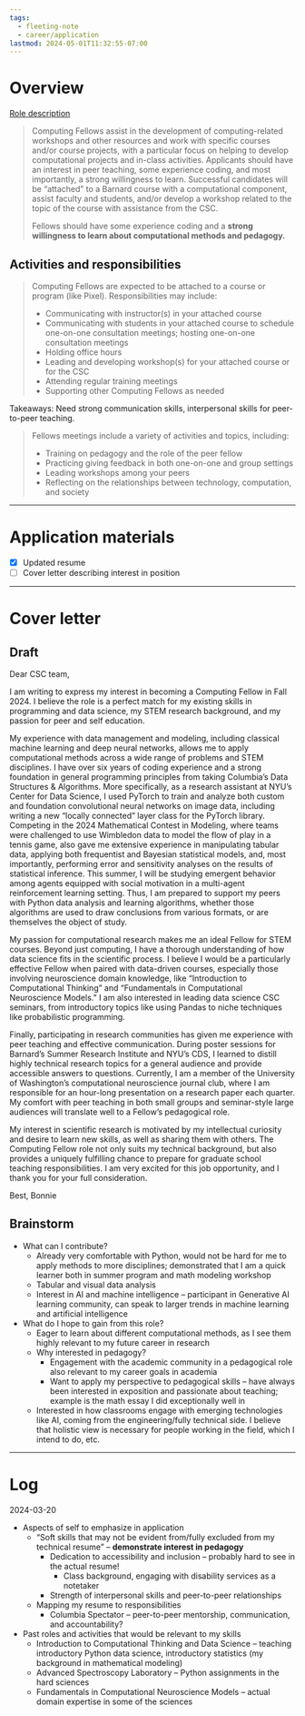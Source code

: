 ```yaml
---
tags:
  - fleeting-note
  - career/application
lastmod: 2024-05-01T11:32:55-07:00
---
```

# Overview

[Role description](https://csc.barnard.edu/computing-fellows?mc_cid=2d9a249bc5&mc_eid=6041017bf9)

>Computing Fellows assist in the development of computing-related workshops and other resources and work with specific courses and/or course projects, with a particular focus on helping to develop computational projects and in-class activities. Applicants should have an interest in peer teaching, some experience coding, and most importantly, a strong willingness to learn. Successful candidates will be “attached” to a Barnard course with a computational component, assist faculty and students, and/or develop a workshop related to the topic of the course with assistance from the CSC.
>
>Fellows should have some experience coding and a **strong willingness to learn about computational methods and pedagogy.**

## Activities and responsibilities

>Computing Fellows are expected to be attached to a course or program (like Pixel).  Responsibilities may include:
>- Communicating with instructor(s) in your attached course
>- Communicating with students in your attached course to schedule one-on-one consultation meetings; hosting one-on-one consultation meetings
>- Holding office hours
>- Leading and developing workshop(s) for your attached course or for the CSC
>- Attending regular training meetings
>- Supporting other Computing Fellows as needed

Takeaways: Need strong communication skills, interpersonal skills for peer-to-peer teaching.

>Fellows meetings include a variety of activities and topics, including:
>- Training on pedagogy and the role of the peer fellow
>- Practicing giving feedback in both one-on-one and group settings
>- Leading workshops among your peers
>- Reflecting on the relationships between technology, computation, and society

---
# Application materials

- [x] Updated resume
- [ ] Cover letter describing interest in position

---
# Cover letter

## Draft

Dear CSC team,

I am writing to express my interest in becoming a Computing Fellow in Fall 2024. I believe the role is a perfect match for my existing skills in programming and data science, my STEM research background, and my passion for peer and self education.

My experience with data management and modeling, including classical machine learning and deep neural networks, allows me to apply computational methods across a wide range of problems and STEM disciplines. I have over six years of coding experience and a strong foundation in general programming principles from taking Columbia’s Data Structures & Algorithms. More specifically, as a research assistant at NYU’s Center for Data Science, I used PyTorch to train and analyze both custom and foundation convolutional neural networks on image data, including writing a new “locally connected” layer class for the PyTorch library. Competing in the 2024 Mathematical Contest in Modeling, where teams were challenged to use Wimbledon data to model the flow of play in a tennis game, also gave me extensive experience in manipulating tabular data, applying both frequentist and Bayesian statistical models, and, most importantly, performing error and sensitivity analyses on the results of statistical inference. This summer, I will be studying emergent behavior among agents equipped with social motivation in a multi-agent reinforcement learning setting. Thus, I am prepared to support my peers with Python data analysis and learning algorithms, whether those algorithms are used to draw conclusions from various formats, or are themselves the object of study.

My passion for computational research makes me an ideal Fellow for STEM courses. Beyond just computing, I have a thorough understanding of how data science fits in the scientific process. I believe I would be a particularly effective Fellow when paired with data-driven courses, especially those involving neuroscience domain knowledge, like “Introduction to Computational Thinking” and “Fundamentals in Computational Neuroscience Models.” I am also interested in leading data science CSC seminars, from introductory topics like using Pandas to niche techniques like probabilistic programming.

Finally, participating in research communities has given me experience with peer teaching and effective communication. During poster sessions for Barnard’s Summer Research Institute and NYU’s CDS, I learned to distill highly technical research topics for a general audience and provide accessible answers to questions. Currently, I am a member of the University of Washington’s computational neuroscience journal club, where I am responsible for an hour-long presentation on a research paper each quarter. My comfort with peer teaching in both small groups and seminar-style large audiences will translate well to a Fellow’s pedagogical role.

My interest in scientific research is motivated by my intellectual curiosity and desire to learn new skills, as well as sharing them with others. The Computing Fellow role not only suits my technical background, but also provides a uniquely fulfilling chance to prepare for graduate school teaching responsibilities. I am very excited for this job opportunity, and I thank you for your full consideration.

Best,
Bonnie

## Brainstorm

- What can I contribute?
	- Already very comfortable with Python, would not be hard for me to apply methods to more disciplines; demonstrated that I am a quick learner both in summer program and math modeling workshop
	- Tabular and visual data analysis
	- Interest in AI and machine intelligence – participant in Generative AI learning community, can speak to larger trends in machine learning and artificial intelligence
- What do I hope to gain from this role?
	- Eager to learn about different computational methods, as I see them highly relevant to my future career in research
	- Why interested in pedagogy?
		- Engagement with the academic community in a pedagogical role also relevant to my career goals in academia
		- Want to apply my perspective to pedagogical skills – have always been interested in exposition and passionate about teaching; example is the math essay I did exceptionally well in 
	- Interested in how classrooms engage with emerging technologies like AI, coming from the engineering/fully technical side. I believe that holistic view is necessary for people working in the field, which I intend to do, etc.

---
# Log

2024-03-20

- Aspects of self to emphasize in application
	- “Soft skills that may not be evident from/fully excluded from my technical resume” – **demonstrate interest in pedagogy**
		- Dedication to accessibility and inclusion – probably hard to see in the actual resume!
			- Class background, engaging with disability services as a notetaker
		- Strength of interpersonal skills and peer-to-peer relationships
	- Mapping my resume to responsibilities
		- Columbia Spectator – peer-to-peer mentorship, communication, and accountability?
- Past roles and activities that would be relevant to my skills
	- Introduction to Computational Thinking and Data Science – teaching introductory Python data science, introductory statistics (my background in mathematical modeling)
	- Advanced Spectroscopy Laboratory – Python assignments in the hard sciences
	- Fundamentals in Computational Neuroscience Models – actual domain expertise in some of the sciences